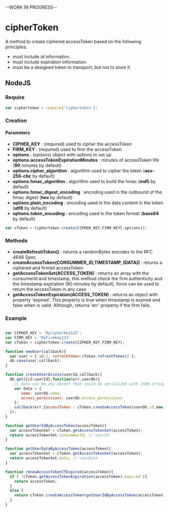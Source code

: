 --WORK IN PROGRESS--

cipherToken
===========

A method to create ciphered accessToken based on the following principles:
* must include id information.
* must include expiration information.
* must be a designed token to transport, but not to store it.

## NodeJS


### Require

```js
var ciphertoken = require('ciphertoken');
```

### Creation

#### Parameters
- __CIPHER_KEY__ : (required) used to cipher the accessToken
- __FIRM_KEY__ : (required) used to firm the accessToken
- __options__ : (options) object with options to set up
- __options.accessTokenExpirationMinutes__ : minutes of accessToken life (__90__ minutes by default)
- __options.cipher_algorithm__ : algorithm used to cipher the token (__aes-256-cbc__ by default)
- __options.hmac_algorithm__ : algorithm used to build the hmac (__md5__ by default)
- __options.hmac_digest_encoding__ : encoding used in the outbound of the hmac digest (__hex__ by default)
- __options.plain_encoding__ : encoding used in the data content in the token (__utf8__ by default)
- __options.token_encoding__ : encoding used in the token format (__base64__ by default)

```js
var cToken = ciphertoken.create(CIPHER_KEY,FIRM_KEY[,options]);
```

### Methods
- __createRefreshToken()__ : returns a randomBytes encodes to the RFC 4648 Spec
- __createAccessToken(CONSUMMER_ID,TIMESTAMP, [DATA])__ : returns a ciphered and firmed accessToken
- __getAccessTokenSet(ACCESS_TOKEN)__ : returns an array with the consumerId and timestamp, this method check the firm authenticity and the timestamp expiration (90 minutes by default), force can be used to return the accessToken in any case
- __getAccessTokenExpiration(ACCESS_TOKEN)__ : returns an object with property 'expired'. This property is true when timestamp is expired and false when is valid. Although, returns 'err' property if the firm fails.


### Example

```js

var CIPHER_KEY = 'MyCipherKey123';
var FIRM_KEY = 'MyFirmKey123'
var cToken = ciphertoken.create(CIPHER_KEY,FIRM_KEY);

function newUser(callback){
  var user = { id:1, refreshToken:cToken.refreshToken() };
  db.save(user,callback);
}

function createUserAccess(userId,callback){
  db.get({id:userId},function(err,userDb){
    // data can be any object that could be serialized with JSON.stringify()
    var data = {
       name: userDb.name,
       access_permissions: userDb.access_permissions
    };
    callback(err,{accessToken : cToken.createAccessToken(userDb.id,new Date().getTime(), data) );
  });
}

function getUserIdByAccessToken(accessToken){
  var accessTokenSet = cToken.getAccessTokenSet(accessToken);
  return accessTokenSet.consummerId; // userId
}

function getUserDataByAccessToken(accessToken){
  var accessTokenSet = cToken.getAccessTokenSet(accessToken);
  return accessTokenSet.data; // userData
}

function renewAccessTokenIfExpired(accessToken){
  if ( !cToken.getAccessTokenExpiration(accessToken).expired ){
    return accessToken; 
  }
  else {
    return cToken.createAccessToken(getUserIdByAccessToken(accessToken),new Date().getTime(), getUserDataByAccessToken(accessToken))
  }
}

```







